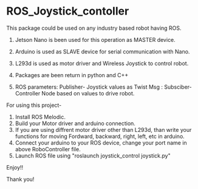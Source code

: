 # ROS_Joystick_contoller

This package could be used on any industry based robot having ROS.


1. Jetson Nano is been used for this operation as MASTER device. 
2. Arduino is used as SLAVE device for serial communication with Nano.
3. L293d is used as motor driver and Wireless Joystick to control robot.
4. Packages are been return in python and C++

4. ROS parameters: Publisher- Joystick values as Twist Msg
                 : Subsciber- Controller Node based on values to drive robot.
                 
                 
For using this project-
1. Install ROS Melodic.
2. Build your Motor driver and arduino connection.
3. If you are using diffrent motor driver other than L293d, than write your functions for moving Fordward, backward, right, left, etc in arduino.
4. Connect your arduino to your ROS device, change your port name in above RoboController file.
5. Launch ROS file using  "roslaunch joystick_control joystick.py"

Enjoy!!


Thank you!
